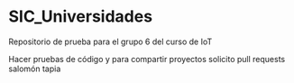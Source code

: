 # SIC_Universidades

Repositorio de prueba para el grupo 6 del curso de IoT

Hacer pruebas de código y para compartir proyectos
solicito pull requests salomón tapia
